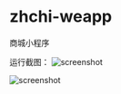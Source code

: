 # zhchi-weapp

商城小程序

运行截图：
![screenshot](https://raw.githubusercontent.com/zhchi-me/zhchi-weapp/master/image/screenshot/screenshot1.jpg)

![screenshot](https://raw.githubusercontent.com/zhchi-me/zhchi-weapp/master/image/screenshot/screenshot2.jpg)